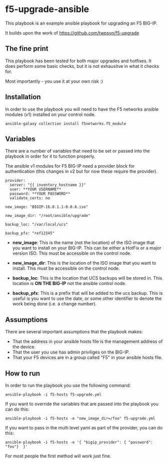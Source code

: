# f5-upgrade-ansible

This playbook is an example ansible playbook for upgrading an F5 BIG-IP.

It builds upon the work of https://github.com/twpsyn/f5-upgrade

## The fine print
This playbook has been tested for both major upgrades and hotfixes.
It does perform some basic checks, but it is not exhausitve in what it checks for.

Most importantly - you use it at your own risk :)

## Installation
In order to use the playbook you will need to have the F5 networks ansible modules (v1) installed on your control node.
```
ansible-galaxy collection install f5networks.f5_module
```

## Variables
There are a number of variables that need to be set or passed into the playbook in order for it to function properly.

The ansible v1 modules for F5 BIG-IP need a provider block for authentication (this changes in v2 but for now these require the provider).

```
provider:
  server: "{{ inventory_hostname }}"
  user: **YOUR USERNAME**
  password: **YOUR PASSWORD**
  validate_certs: no

new_image: "BIGIP-16.0.1.1-0.0.6.iso"

new_image_dir: "/root/ansible/upgrade"

backup_loc: "/var/local/ucs"

backup_pfx: "ref12345"
```

- **new_image**: This is the name (not the location) of the ISO image that you want to install on your BIG-IP. This can be either a HotFix or a major version ISO. This must be accessible on the control node.

- **new_image_dir**: This is the location of the ISO image that you want to install. This must be accessible on the control node.

- **backup_loc**: This is the location that UCS backups will be stored in. This location is **ON THE BIG-IP** not the ansible control node.

- **backup_pfx**: This is a prefix that will be added to the ucs backup. This is useful is you want to use the date, or some other identifier to denote the work being done (i.e. a change number).

## Assumptions
There are several important assumptions that the playbook makes:

- That the address in your ansible hosts file is the management address of the device.
- That the user you use has admin priviliges on the BIG-IP.
- That your F5 devices are in a group called "F5" in your ansible hosts file.

## How to run
In order to run the playbook you use the following command:
```
ansible-playbook -i f5-hosts f5-upgrade.yml
```

If you want to override the variables that are passed into the playbook you can do this:
```
ansible-playbook -i f5-hosts -e "new_image_dir=/foo" f5-upgrade.yml
```

If you want to pass in the multi level yaml as part of the provider, you can do this:
```
ansible-playbook -i f5-hosts -e '{ "bigip_provider": { "password": "foo"}  }'
```

For most people the first method will work just fine.


